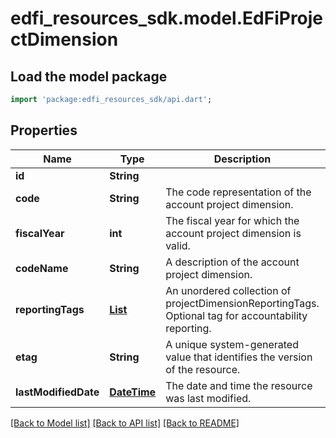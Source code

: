 # edfi_resources_sdk.model.EdFiProjectDimension

## Load the model package
```dart
import 'package:edfi_resources_sdk/api.dart';
```

## Properties
Name | Type | Description | Notes
------------ | ------------- | ------------- | -------------
**id** | **String** |  | [optional] 
**code** | **String** | The code representation of the account project dimension. | 
**fiscalYear** | **int** | The fiscal year for which the account project dimension is valid. | 
**codeName** | **String** | A description of the account project dimension. | [optional] 
**reportingTags** | [**List<EdFiProjectDimensionReportingTag>**](EdFiProjectDimensionReportingTag.md) | An unordered collection of projectDimensionReportingTags. Optional tag for accountability reporting. | [optional] [default to const []]
**etag** | **String** | A unique system-generated value that identifies the version of the resource. | [optional] 
**lastModifiedDate** | [**DateTime**](DateTime.md) | The date and time the resource was last modified. | [optional] 

[[Back to Model list]](../README.md#documentation-for-models) [[Back to API list]](../README.md#documentation-for-api-endpoints) [[Back to README]](../README.md)


